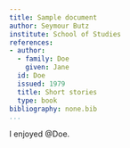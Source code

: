 ```yaml
---
title: Sample document
author: Seymour Butz
institute: School of Studies
references:
- author:
  - family: Doe
    given: Jane
  id: Doe
  issued: 1979
  title: Short stories
  type: book
bibliography: none.bib
...
```


I enjoyed @Doe.
